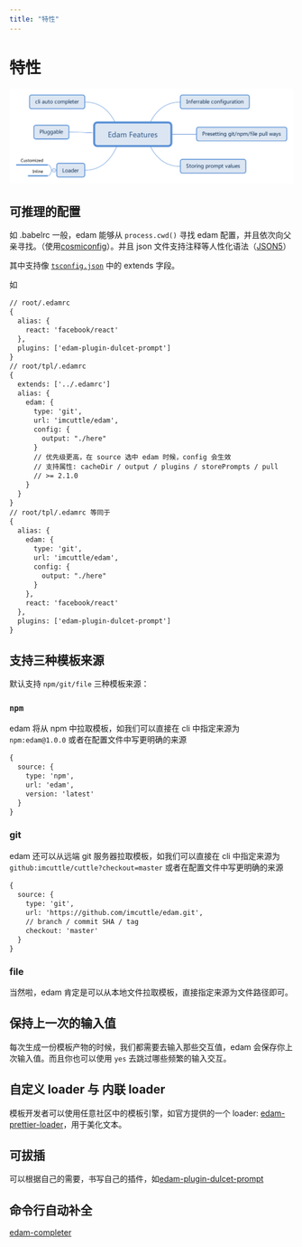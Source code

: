 ```yaml
---
title: "特性"
---
```


<style>
.post {
  max-width: 700px;
  margin: auto;
}
</style>

# 特性

![](./imgs/features.svg)

## 可推理的配置

如 .babelrc 一般，edam 能够从 `process.cwd()` 寻找 edam 配置，并且依次向父亲寻找。（使用[cosmiconfig](https://github.com/davidtheclark/cosmiconfig)）。并且 json 文件支持注释等人性化语法（[JSON5](https://github.com/json5/json5)）

其中支持像 [`tsconfig.json`](http://www.typescriptlang.org/docs/handbook/tsconfig-json.html) 中的 extends 字段。

如

```text
// root/.edamrc
{
  alias: {
    react: 'facebook/react'
  },
  plugins: ['edam-plugin-dulcet-prompt']
}
// root/tpl/.edamrc
{
  extends: ['../.edamrc']
  alias: {
    edam: {
      type: 'git',
      url: 'imcuttle/edam',
      config: {
        output: "./here"
      }
      // 优先级更高，在 source 选中 edam 时候，config 会生效
      // 支持属性: cacheDir / output / plugins / storePrompts / pull
      // >= 2.1.0
    }
  }
}
// root/tpl/.edamrc 等同于
{
  alias: {
    edam: {
      type: 'git',
      url: 'imcuttle/edam',
      config: {
        output: "./here"
      }
    },
    react: 'facebook/react'
  },
  plugins: ['edam-plugin-dulcet-prompt']
}
```

## 支持三种模板来源

默认支持 `npm/git/file` 三种模板来源：

### `npm`

edam 将从 npm 中拉取模板，如我们可以直接在 cli 中指定来源为 `npm:edam@1.0.0`
或者在配置文件中写更明确的来源

```text
{
  source: {
    type: 'npm',
    url: 'edam',
    version: 'latest'
  }
}
```

### git

edam 还可以从远端 git 服务器拉取模板，如我们可以直接在 cli 中指定来源为 `github:imcuttle/cuttle?checkout=master`
或者在配置文件中写更明确的来源

```text
{
  source: {
    type: 'git',
    url: 'https://github.com/imcuttle/edam.git',
    // branch / commit SHA / tag
    checkout: 'master'
  }
}
```

### file

当然啦，edam 肯定是可以从本地文件拉取模板，直接指定来源为文件路径即可。

## 保持上一次的输入值

每次生成一份模板产物的时候，我们都需要去输入那些交互值，edam 会保存你上次输入值。而且你也可以使用 `yes` 去跳过哪些频繁的输入交互。

## 自定义 loader 与 内联 loader

模板开发者可以使用任意社区中的模板引擎，如官方提供的一个 loader: [edam-prettier-loader](https://github.com/imcuttle/edam/blob/master/packages/edam-prettier-loader/index.js)，用于美化文本。

## 可拔插

可以根据自己的需要，书写自己的插件，如[edam-plugin-dulcet-prompt](https://github.com/imcuttle/edam/blob/master/packages/edam-plugin-dulcet-prompt/index.js)

## 命令行自动补全

[edam-completer](https://github.com/imcuttle/edam/blob/master/packages/edam-completer/Readme.md)
